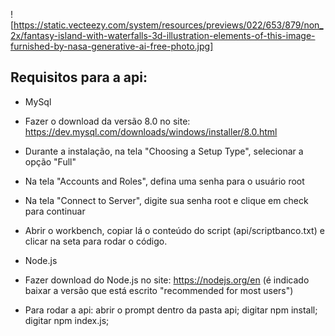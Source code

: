 ![https://static.vecteezy.com/system/resources/previews/022/653/879/non_2x/fantasy-island-with-waterfalls-3d-illustration-elements-of-this-image-furnished-by-nasa-generative-ai-free-photo.jpg] 


## Requisitos para a api:

* MySql
- Fazer o download da versão 8.0 no site:
https://dev.mysql.com/downloads/windows/installer/8.0.html

- Durante a instalação, na tela "Choosing a Setup Type", selecionar a opção "Full"

- Na tela "Accounts and Roles", defina uma senha para o usuário root

- Na tela "Connect to Server", digite sua senha root e clique em check para continuar

- Abrir o workbench, copiar lá o conteúdo do script (api/scriptbanco.txt) e clicar na seta para rodar o código.


* Node.js
- Fazer download do Node.js no site: https://nodejs.org/en
(é indicado baixar a versão que está escrito "recommended for most users")

- Para rodar a api:
abrir o prompt dentro da pasta api;
digitar npm install;
digitar npm index.js;